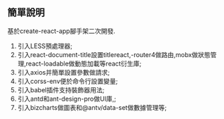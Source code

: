 簡單說明
--
基於create-react-app腳手架二次開發.
1. 引入LESS預處理器;
2. 引入react-document-title設置titlereact,-router4做路由,mobx做狀態管理,react-loadable做動態加載等react衍生庫;
3. 引入axios并簡單設置參數做請求;
4. 引入corss-env便於命令行設置變量;
5. 引入babel插件支持裝飾器用法;
6. 引入antd和ant-design-pro做UI庫,;
7. 引入bizcharts做圖表和@antv/data-set做數據管理等;
